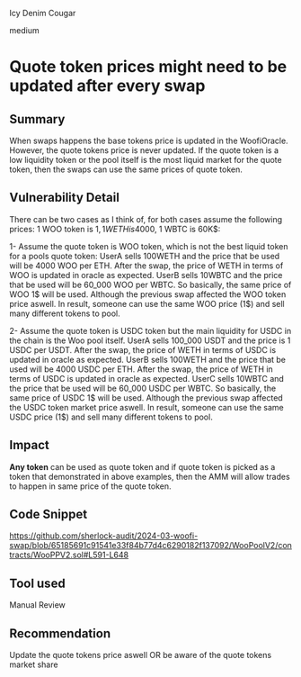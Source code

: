 Icy Denim Cougar

medium

# Quote token prices might need to be updated after every swap

## Summary
When swaps happens the base tokens price is updated in the WoofiOracle. However, the quote tokens price is never updated. If the quote token is a low liquidity token or the pool itself is the most liquid market for the quote token, then the swaps can use the same prices of quote token.
## Vulnerability Detail
There can be two cases as I think of, for both cases assume the following prices:
1 WOO token is 1$, 1 WETH is 4000$, 1 WBTC is 60K$:

1- Assume the quote token is WOO token, which is not the best liquid token for a pools quote token:
UserA sells 100WETH and the price that be used will be 4000 WOO per ETH. After the swap, the price of WETH in terms of WOO is updated in oracle as expected. 
UserB sells 10WBTC and the price that be used will be 60_000 WOO per WBTC. So basically, the same price of WOO 1$ will be used. Although the previous swap affected the WOO token price aswell.
In result, someone can use the same WOO price (1$) and sell many different tokens to pool. 

2- Assume the quote token is USDC token but the main liquidity for USDC in the chain is the Woo pool itself. 
UserA sells 100_000 USDT and the price is 1 USDC per USDT. After the swap, the price of WETH in terms of USDC is updated in oracle as expected. 
UserB sells 100WETH and the price that be used will be 4000 USDC per ETH. After the swap, the price of WETH in terms of USDC is updated in oracle as expected. 
UserC sells 10WBTC and the price that be used will be 60_000 USDC per WBTC. So basically, the same price of USDC 1$ will be used. Although the previous swap affected the USDC token market price aswell.
In result, someone can use the same USDC price (1$) and sell many different tokens to pool. 

## Impact
**Any token** can be used as quote token and if quote token is picked as a token that demonstrated in above examples, then the AMM will allow trades to happen in same price of the quote token.
## Code Snippet
https://github.com/sherlock-audit/2024-03-woofi-swap/blob/65185691c91541e33f84b77d4c6290182f137092/WooPoolV2/contracts/WooPPV2.sol#L591-L648
## Tool used

Manual Review

## Recommendation
Update the quote tokens price aswell OR be aware of the quote tokens market share 